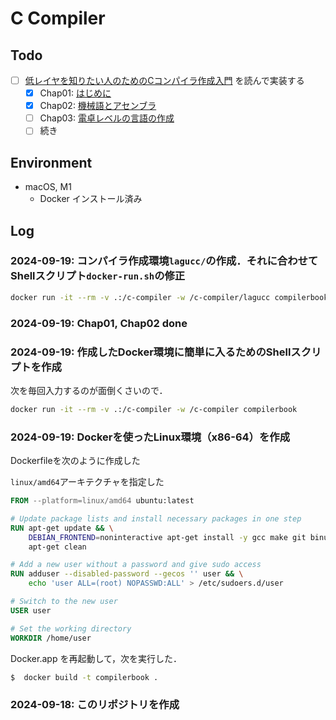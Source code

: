 # C Compiler

## Todo

- [ ] [低レイヤを知りたい人のためのCコンパイラ作成入門](https://www.sigbus.info/compilerbook) を読んで実装する
	- [x] Chap01: [はじめに](https://www.sigbus.info/compilerbook#%E3%81%AF%E3%81%98%E3%82%81%E3%81%AB)
	- [x] Chap02: [機械語とアセンブラ](https://www.sigbus.info/compilerbook#%E6%A9%9F%E6%A2%B0%E8%AA%9E%E3%81%A8%E3%82%A2%E3%82%BB%E3%83%B3%E3%83%96%E3%83%A9)
	- [ ] Chap03: [電卓レベルの言語の作成](https://www.sigbus.info/compilerbook#%E9%9B%BB%E5%8D%93%E3%83%AC%E3%83%99%E3%83%AB%E3%81%AE%E8%A8%80%E8%AA%9E%E3%81%AE%E4%BD%9C%E6%88%90)
	- [ ] 続き

## Environment

- macOS, M1
	- Docker インストール済み

## Log

### 2024-09-19: コンパイラ作成環境`lagucc/`の作成．それに合わせてShellスクリプト`docker-run.sh`の修正

```bash
docker run -it --rm -v .:/c-compiler -w /c-compiler/lagucc compilerbook
```

### 2024-09-19: Chap01, Chap02 done

### 2024-09-19: 作成したDocker環境に簡単に入るためのShellスクリプトを作成

次を毎回入力するのが面倒くさいので．
```bash
docker run -it --rm -v .:/c-compiler -w /c-compiler compilerbook
```

### 2024-09-19: Dockerを使ったLinux環境（x86-64）を作成

Dockerfileを次のように作成した

`linux/amd64`アーキテクチャを指定した

```Dockerfile
FROM --platform=linux/amd64 ubuntu:latest

# Update package lists and install necessary packages in one step
RUN apt-get update && \
	DEBIAN_FRONTEND=noninteractive apt-get install -y gcc make git binutils libc6-dev gdb sudo && \
	apt-get clean

# Add a new user without a password and give sudo access
RUN adduser --disabled-password --gecos '' user && \
	echo 'user ALL=(root) NOPASSWD:ALL' > /etc/sudoers.d/user

# Switch to the new user
USER user

# Set the working directory
WORKDIR /home/user
```

Docker.app を再起動して，次を実行した．
```bash
$  docker build -t compilerbook .
```

### 2024-09-18: このリポジトリを作成



